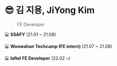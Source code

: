# 😎 김 지용, JiYong Kim

> FE Developer

💻 **SSAFY** (21.01 ~ 21.06)

💻 **Woowahan Techcamp (FE intern)** (21.07 ~ 21.08)

💻 **laftel FE Developer** (22.02 ~)

